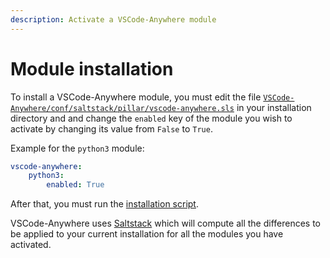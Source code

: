 ```yaml
---
description: Activate a VSCode-Anywhere module
---
```


# Module installation

To install a VSCode-Anywhere module, you must edit the file [`VSCode-Anywhere/conf/saltstack/pillar/vscode-anywhere.sls`](../structure/conf/saltstack/pillar.md#vscode-anywhere-sls) in your installation directory and and change the `enabled` key of the module you wish to activate by changing its value from `False` to `True`.

Example for the `python3` module:

```yaml
vscode-anywhere:
    python3:
        enabled: True
```

After that, you must run the [installation script](../structure/tools/install.md).

VSCode-Anywhere uses [Saltstack](https://www.saltstack.com) which will compute all the differences to be applied to your current installation for all the modules you have activated.


